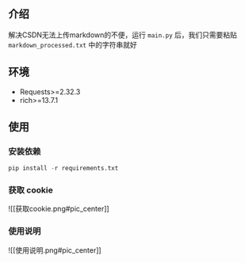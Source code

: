 ## 介绍

解决CSDN无法上传markdown的不便，运行 `main.py` 后，我们只需要粘贴 `markdown_processed.txt` 中的字符串就好

## 环境

- Requests>=2.32.3  
- rich>=13.7.1

## 使用

### 安装依赖

```python
pip install -r requirements.txt
```

### 获取 cookie

![[获取cookie.png#pic_center]]


### 使用说明

![[使用说明.png#pic_center]]